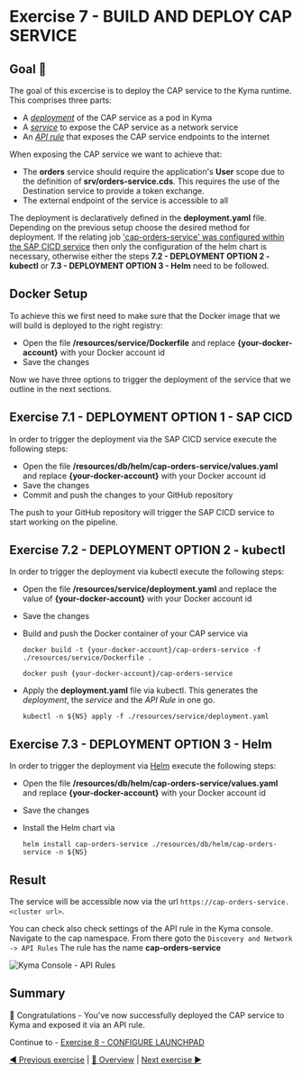 # Exercise 7 - BUILD AND DEPLOY CAP SERVICE

## Goal 🎯

The goal of this excercise is to deploy the CAP service to the Kyma runtime. This comprises three parts:

- A [_deployment_](https://kubernetes.io/docs/concepts/workloads/controllers/deployment/) of the CAP service as a pod in Kyma
- A [_service_](https://kubernetes.io/docs/concepts/services-networking/service/) to expose the CAP service as a network service
- An [_API rule_](https://kyma-project.io/docs/kyma/latest/05-technical-reference/00-custom-resources/apix-01-apirule) that exposes the CAP service endpoints to the internet

When exposing the CAP service we want to achieve that:

- The **orders** service should require the application's **User** scope due to the definition of **srv/orders-service.cds**. This requires the use of the Destination service to provide a token exchange.
- The external endpoint of the service is accessible to all

The deployment is declaratively defined in the **deployment.yaml** file. Depending on the previous setup choose the desired method for deployment. If the relating job ['cap-orders-service' was configured within the SAP CICD service](../ex3#exercise-351---cap-orders-service) then only the configuration of the helm chart is necessary, otherwise either the steps **7.2 - DEPLOYMENT OPTION 2 - kubectl** or **7.3 - DEPLOYMENT OPTION 3 - Helm** need to be followed.

## Docker Setup

To achieve this we first need to make sure that the Docker image that we will build is deployed to the right registry:

- Open the file **/resources/service/Dockerfile** and replace **{your-docker-account}** with your Docker account id
- Save the changes

Now we have three options to trigger the deployment of the service that we outline in the next sections.

## Exercise 7.1 - DEPLOYMENT OPTION 1 - SAP CICD

In order to trigger the deployment via the SAP CICD service execute the following steps:

- Open the file **/resources/db/helm/cap-orders-service/values.yaml** and replace **{your-docker-account}** with your Docker account id
- Save the changes
- Commit and push the changes to your GitHub repository

The push to your GitHub repository will trigger the SAP CICD service to start working on the pipeline.

## Exercise 7.2 - DEPLOYMENT OPTION 2 - kubectl

In order to trigger the deployment via kubectl execute the following steps:

- Open the file **/resources/service/deployment.yaml** and replace the value of **{your-docker-account}** with your Docker account id
- Save the changes
- Build and push the Docker container of your CAP service via

  ```shell
  docker build -t {your-docker-account}/cap-orders-service -f ./resources/service/Dockerfile .

  docker push {your-docker-account}/cap-orders-service
  ```

- Apply the **deployment.yaml** file via kubectl. This generates the _deployment_, the _service_ and the _API Rule_ in one go.

  ```shell
  kubectl -n ${NS} apply -f ./resources/service/deployment.yaml
  ```

## Exercise 7.3 - DEPLOYMENT OPTION 3 - Helm

In order to trigger the deployment via [Helm](https://helm.sh/) execute the following steps:

- Open the file **/resources/db/helm/cap-orders-service/values.yaml** and replace **{your-docker-account}** with your Docker account id
- Save the changes
- Install the Helm chart via

  ```shell
  helm install cap-orders-service ./resources/db/helm/cap-orders-service -n ${NS}
  ```

## Result

The service will be accessible now via the url `https://cap-orders-service.<cluster url>`.

You can check also check settings of the API rule in the Kyma console. Navigate to the cap namespace. From there goto the `Discovery and Network -> API Rules` The rule has the name **cap-orders-service**

![Kyma Console - API Rules](./images/kymaconsole_apiriule.png)

## Summary

🎉 Congratulations - You've now successfully deployed the CAP service to Kyma and exposed it via an API rule.

Continue to - [Exercise 8 - CONFIGURE LAUNCHPAD](../ex8/README.md)

[◀ Previous exercise](../ex6/README.md) | [🔼 Overview](../../README.md) | [Next exercise ▶](../ex8/README.md)
